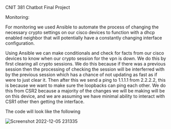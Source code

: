 CNIT 381 Chatbot Final Project

Monitoring:

For monitoring we used Ansible to automate the process of changing the necessary crypto settings on our cisco devices to function with a dhcp enabled neighbor that will potentially have a constantly changing interface configuration.

Using Ansible we can make conditionals and check for facts from our cisco devices to know when our crypto session for the vpn is down. 
We do this by first clearing all crypto sessions. We do this because if there was a previous session then the processing of checking the session will be interferred with by the previous session which has a chance of not updating as fast as if were to just clear it.
Then after this we send a ping to 1.1.1.1 from 2.2.2.2, this is because we want to make sure the loopbacks can ping each other. We do this from CSR2 because a majority of the changes we will be making will be on this device, and we are assuming we have minimal ability to interact with CSR1 other then getting the interface.

The code will look like the following

![Screenshot 2022-12-05 231335](https://user-images.githubusercontent.com/118213821/205822337-f9165fc0-a4ad-43f5-b96b-b0a30d835522.png)

